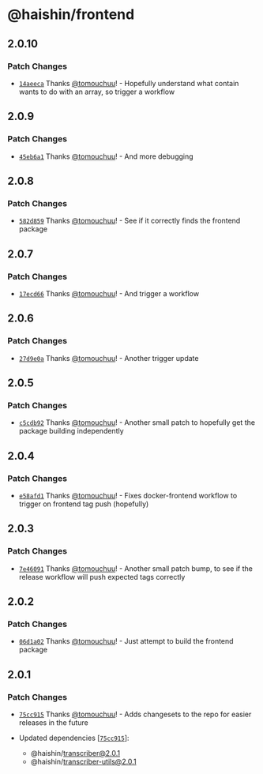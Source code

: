 # @haishin/frontend

## 2.0.10

### Patch Changes

- [`14aeeca`](https://github.com/tomouchuu/haishin/commit/14aeeca83370a1f26a76a5b6e8dcddf91ae0690a) Thanks [@tomouchuu](https://github.com/tomouchuu)! - Hopefully understand what contain wants to do with an array, so trigger a workflow

## 2.0.9

### Patch Changes

- [`45eb6a1`](https://github.com/tomouchuu/haishin/commit/45eb6a1cc22bda7aaf1072578609ce2da647400d) Thanks [@tomouchuu](https://github.com/tomouchuu)! - And more debugging

## 2.0.8

### Patch Changes

- [`582d859`](https://github.com/tomouchuu/haishin/commit/582d8597ae3476557cc62f157a8cfcb62e67851c) Thanks [@tomouchuu](https://github.com/tomouchuu)! - See if it correctly finds the frontend package

## 2.0.7

### Patch Changes

- [`17ecd66`](https://github.com/tomouchuu/haishin/commit/17ecd661a311896646a585b53fbeb2e6fb2ec234) Thanks [@tomouchuu](https://github.com/tomouchuu)! - And trigger a workflow

## 2.0.6

### Patch Changes

- [`27d9e0a`](https://github.com/tomouchuu/haishin/commit/27d9e0aa93da84f4433b310df7f539431f20d119) Thanks [@tomouchuu](https://github.com/tomouchuu)! - Another trigger update

## 2.0.5

### Patch Changes

- [`c5cdb92`](https://github.com/tomouchuu/haishin/commit/c5cdb9288ebd208bb3cfb07b1fa0a993f11ad9e5) Thanks [@tomouchuu](https://github.com/tomouchuu)! - Another small patch to hopefully get the package building independently

## 2.0.4

### Patch Changes

- [`e58afd1`](https://github.com/tomouchuu/haishin/commit/e58afd1665c74ac52128fa9c2f86a04151d2540b) Thanks [@tomouchuu](https://github.com/tomouchuu)! - Fixes docker-frontend workflow to trigger on frontend tag push (hopefully)

## 2.0.3

### Patch Changes

- [`7e46091`](https://github.com/tomouchuu/haishin/commit/7e46091e98910bd6b6735aacc2c75c7d88fbcccc) Thanks [@tomouchuu](https://github.com/tomouchuu)! - Another small patch bump, to see if the release workflow will push expected tags correctly

## 2.0.2

### Patch Changes

- [`06d1a02`](https://github.com/tomouchuu/haishin/commit/06d1a02c2449eb151f8cbc36ec479bf7491757ba) Thanks [@tomouchuu](https://github.com/tomouchuu)! - Just attempt to build the frontend package

## 2.0.1

### Patch Changes

- [`75cc915`](https://github.com/tomouchuu/haishin/commit/75cc9157c32e348055223c831004db903bba5a6f) Thanks [@tomouchuu](https://github.com/tomouchuu)! - Adds changesets to the repo for easier releases in the future

- Updated dependencies [[`75cc915`](https://github.com/tomouchuu/haishin/commit/75cc9157c32e348055223c831004db903bba5a6f)]:
  - @haishin/transcriber@2.0.1
  - @haishin/transcriber-utils@2.0.1
